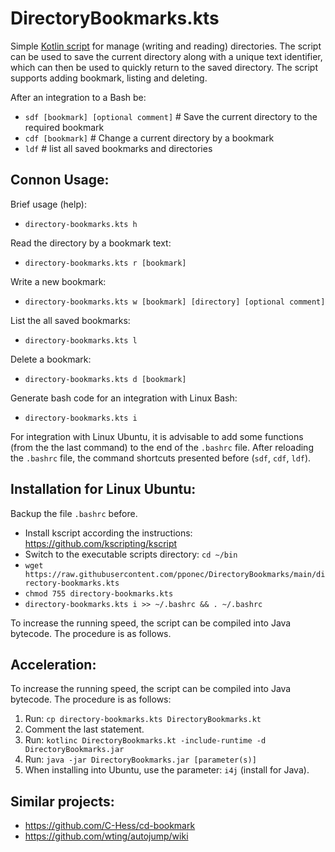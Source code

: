 # DirectoryBookmarks.kts

Simple [Kotlin script](https://github.com/kscripting/kscript) for manage (writing and reading) directories.
The script can be used to save the current directory along with a unique text identifier, which can then be used to quickly return to the saved directory. 
The script supports adding bookmark, listing and deleting. 

After an integration to a Bash be:

* `sdf [bookmark] [optional comment]` # Save the current directory to the required bookmark
* `cdf [bookmark]` # Change a current directory by a bookmark
* `ldf` # list all saved bookmarks and directories


## Connon Usage:

Brief usage (help):

* `directory-bookmarks.kts h`

Read the directory by a bookmark text:

* `directory-bookmarks.kts r [bookmark]`

Write a new bookmark:

* `directory-bookmarks.kts w [bookmark] [directory] [optional comment]`

List the all saved bookmarks:

* `directory-bookmarks.kts l`

Delete a bookmark:

* `directory-bookmarks.kts d [bookmark]`

Generate bash code for an integration with Linux Bash:

* `directory-bookmarks.kts i`

For integration with Linux Ubuntu, it is advisable to add some functions (from the the last command) to the end of the `.bashrc` file. 
After reloading the `.bashrc` file, the command shortcuts presented before (`sdf`, `cdf`, `ldf`).


## Installation for Linux Ubuntu:

Backup the file `.bashrc` before.

* Install kscript according the instructions: https://github.com/kscripting/kscript
* Switch to the executable scripts directory: `cd ~/bin` 
* `wget https://raw.githubusercontent.com/pponec/DirectoryBookmarks/main/directory-bookmarks.kts`
* `chmod 755 directory-bookmarks.kts`
* `directory-bookmarks.kts i >> ~/.bashrc && . ~/.bashrc`

To increase the running speed, the script can be compiled into Java bytecode. The procedure is as follows.

## Acceleration:

To increase the running speed, the script can be compiled into Java bytecode. The procedure is as follows:

1. Run: `cp directory-bookmarks.kts DirectoryBookmarks.kt`
2. Comment the last statement.
3. Run: `kotlinc DirectoryBookmarks.kt -include-runtime -d DirectoryBookmarks.jar`
4. Run: `java -jar DirectoryBookmarks.jar [parameter(s)]`
5. When installing into Ubuntu, use the parameter: `i4j`  (install for Java).

## Similar projects:

* https://github.com/C-Hess/cd-bookmark
* https://github.com/wting/autojump/wiki
